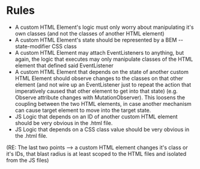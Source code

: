 # Rules

- A custom HTML Element's logic must only worry about manipulating it's own classes (and not the classes of another HTML element)
- A custom HTML Element's state should be represented by a BEM --state-modifier CSS class
- A custom HTML Element may attach EventListeners to anything, but again, the logic that executes may only manipulate classes of the HTML element that defined said EventListener
- A custom HTML Element that depends on the state of another custom HTML Element should observe changes to the classes on that other element (and not wire up an EventListener just to repeat the action that imperatively caused that other element to get into that state) (e.g. Observe attribute changes with MutationObserver). This loosens the coupling between the two HTML elements, in case another mechanism can cause target element to move into the target state.
- JS Logic that depends on an ID of another custom HTML element should be very obvious in the .html file.
- JS Logic that depends on a CSS class value should be very obvious in the .html file.

(RE: The last two points --> a custom HTML element changes it's class or it's IDs, that blast radius is at least scoped to the HTML files and isolated from the JS files)